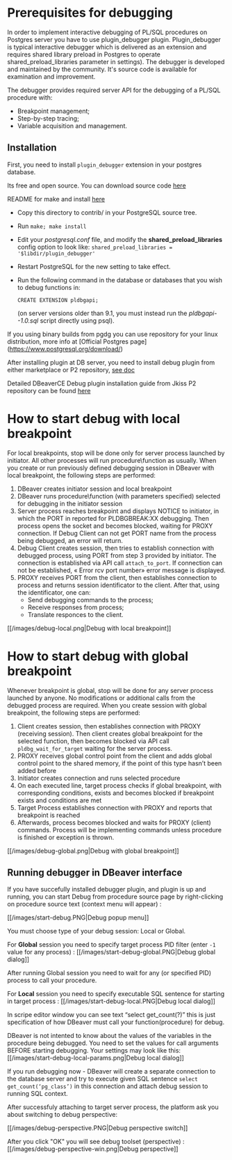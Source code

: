 # Prerequisites for debugging
In order to implement interactive debugging of PL/SQL procedures on Postgres server you have to use plugin_debugger plugin. Plugin_debugger is typical interactive debugger which is delivered as an extension and requires shared library preload in Postgres to operate shared_preload_libraries parameter in settings). The debugger is developed and maintained by the community. It's source code is available for examination and improvement.
 
The debugger provides required server API for the debugging of a PL/SQL procedure with:

* Breakpoint management;
* Step-by-step tracing;
* Variable acquisition and management.

Installation
------------

First, you need to install `plugin_debugger` extension in your postgres database. 

Its free and open source. You can download source code [here](https://git.postgresql.org/gitweb/?p=pldebugger.git;a=tree)

README for make and install [here](https://git.postgresql.org/gitweb/?p=pldebugger.git;a=blob_plain;f=README.pldebugger;hb=HEAD)

* Copy this directory to contrib/ in your PostgreSQL source tree.
* Run `make; make install`
* Edit your _postgresql.conf_ file, and modify the **shared_preload_libraries** config option to look like:
  `shared_preload_libraries = '$libdir/plugin_debugger'`
* Restart PostgreSQL for the new setting to take effect.
* Run the following command in the database or databases that you wish to
  debug functions in:

  `CREATE EXTENSION pldbgapi;`

  (on server versions older than 9.1, you must instead run the _pldbgapi--1.0.sql_
  script directly using psql).

If you using binary builds from pgdg you can use repository for your linux distribution, more info at  [Official Postgres page] (https://www.postgresql.org/download/)

After installing plugin at DB server, you need to install debug plugin from either marketplace or P2 repository, [see doc](https://github.com/dbeaver/dbeaver/wiki/Optional-extensions)

Detailed DBeaverCE Debug plugin installation guide from Jkiss P2 repository can be found [here](https://github.com/dbeaver/dbeaver/wiki/DebugPluginInstall)

# How to start debug with local breakpoint
For local breakpoints, stop will be done only for server process launched by initiator. All other processes will run procedure\function as usually. When you create or run previously defined debugging session in DBeaver with local breakpoint, the following steps are performed:
1. DBeaver creates initiator session and local breakpoint
1. DBeaver runs procedure\function (with parameters specified) selected for debugging in the initiator session  
1. Server process reaches breakpoint and displays NOTICE to initiator, in which the PORT in reported for PLDBGBREAK:XX debugging. Then process opens the socket and becomes blocked, waiting for PROXY connection. If Debug Client can not get PORT name from the process being debugged, an error will return.
1. Debug Client creates session, then tries to establish connection with debugged process, using PORT from step 3 provided by initiator. The connection is established via API call `attach_to_port`. If connection can not be established, « Error rcv port number» error message is displayed.
1. PROXY receives PORT from the client, then establishes connection to process and returns session identificator to the client. After that, using the identificator, one can:
   * Send debugging commands to the process;
   * Receive responses from process;
   * Translate responces to the client.

[[/images/debug-local.png|Debug with local breakpoint]]

# How to start debug with global breakpoint

Whenever breakpoint is global, stop will be done for any server process launched by anyone. No modifications or additional calls from the debugged process are required. When you create session with global breakpoint, the following steps are performed:

1. Client creates session, then establishes connection with PROXY (receiving session). Then client creates global breakpoint  for the selected function, then becomes blocked via API call `pldbg_wait_for_target` waiting for the server process.
1. PROXY receives global control point from the client and adds global control point to the shared memory, if the point of this type hasn’t been added before
1. Initiator creates connection and runs selected procedure
1. On each executed line, target process checks if global breakpoint, with corresponding conditions, exists and becomes blocked if breakpoint exists and conditions are met
1. Target Process establishes connection with PROXY and reports that breakpoint is reached
1. Afterwards, process becomes blocked and waits for PROXY (client) commands. Process will be implementing commands unless procedure is finished or exception is thrown. 

[[/images/debug-global.png|Debug with global breakpoint]]

Running debugger in DBeaver interface
------------
If you have succefully installed debugger plugin, and plugin is up and running, you can start Debug from procedure source page by right-clicking on procedure source text (context menu will appear) :

[[/images/start-debug.PNG|Debug popup menu]]

You must choose type of your debug session: Local or Global.

For **Global** session you need to specify target process PID filter (enter `-1` value for any process) : 
[[/images/start-debug-global.PNG|Debug global dialog]]

After running Global session you need to wait for any (or specified PID) process to call your procedure.

For **Local** session you need to specify executable SQL sentence for starting in target process : 
[[/images/start-debug-local.PNG|Debug local dialog]]

In scripе editor window you can see text “select get_count(?)” this is just specification of how DBeaver must call your function(procedure) for debug. 

DBeaver is not intented to know about the values of the variables in the procedure being debugged. You need to set the values for call arguments BEFORE starting debugging. 
Your settings may look like this:
[[/images/start-debug-local-params.png|Debug local dialog]]

If you run debugging now - DBeaver will create a separate connection to the database server and try to execute given SQL sentence `select get_count(‘pg_class’)` in this connection and attach debug session to running SQL context.

After successfuly attaching to target server process, the platform ask you about switching to debug perspective:

[[/images/debug-perspective.PNG|Debug perspective switch]]

After you click "OK" you will see debug toolset (perspective) :
[[/images/debug-perspective-win.png|Debug perspective]]

